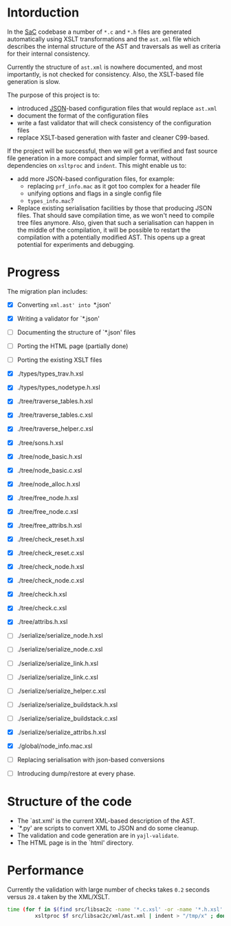 Intorduction
============

In the [SaC](http://www.sac-home.org/) codebase a number of `*.c` and `*.h` files are
generated automatically using XSLT transformations and the `ast.xml` file which
describes the internal structure of the AST and traversals as well as criteria
for their internal consistency.  

Currently the structure of `ast.xml` is nowhere documented, and most importantly, is not
checked for consistency.  Also, the XSLT-based file generation is slow.

The purpose of this project is to:
  * introduced [JSON](http://json.org/)-based configuration files that would replace `ast.xml`
  * document the format of the configuration files
  * write a fast validator that will check consistency of the configuration files
  * replace XSLT-based generation with faster and cleaner C99-based.
  

If the project will be successful, then we will get a verified and fast source file generation
in a more compact and simpler format, without dependencies on `xsltproc` and `indent`.
This might enable us to:
  * add more JSON-based configuration files, for example:
    * replacing `prf_info.mac` as it got too complex for a header file
    * unifying options and flags in a single config file
    * `types_info.mac`?
  * Replace existing serialisation facilities by those that producing JSON files.  That 
    should save compilation time, as we won't need to compile tree files anymore.  Also,
    given that such a serialisation can happen in the middle of the compilation, it will
    be possible to restart the compilation with a potentially modified AST.
    This opens up a great potential for experiments and debugging.


Progress
========

The migration plan includes:
  - [x] Converting `xml.ast' into `*.json'
  - [x] Writing a validator for `*.json'
  - [ ] Documenting the structure of `*.json' files
  - [ ] Porting the HTML page (partially done)
  - [ ] Porting the existing XSLT files
   - [x] ./types/types_trav.h.xsl
   - [x] ./types/types_nodetype.h.xsl
   - [x] ./tree/traverse_tables.h.xsl
   - [x] ./tree/traverse_tables.c.xsl
   - [x] ./tree/traverse_helper.c.xsl
   - [x] ./tree/sons.h.xsl
   - [x] ./tree/node_basic.h.xsl
   - [x] ./tree/node_basic.c.xsl
   - [x] ./tree/node_alloc.h.xsl
   - [x] ./tree/free_node.h.xsl
   - [x] ./tree/free_node.c.xsl
   - [x] ./tree/free_attribs.h.xsl
   - [x] ./tree/check_reset.h.xsl
   - [x] ./tree/check_reset.c.xsl
   - [x] ./tree/check_node.h.xsl
   - [x] ./tree/check_node.c.xsl
   - [x] ./tree/check.h.xsl
   - [x] ./tree/check.c.xsl
   - [x] ./tree/attribs.h.xsl
   - [ ] ./serialize/serialize_node.h.xsl
   - [ ] ./serialize/serialize_node.c.xsl
   - [ ] ./serialize/serialize_link.h.xsl
   - [ ] ./serialize/serialize_link.c.xsl
   - [ ] ./serialize/serialize_helper.c.xsl
   - [ ] ./serialize/serialize_buildstack.h.xsl
   - [ ] ./serialize/serialize_buildstack.c.xsl
   - [x] ./serialize/serialize_attribs.h.xsl
   - [x] ./global/node_info.mac.xsl
  - [ ] Replacing serialisation with json-based conversions
  - [ ] Introducing dump/restore at every phase.


Structure of the code
=====================

  * The `ast.xml' is the current XML-based description of the AST.
  * `*.py' are scripts to convert XML to JSON and do some cleanup.
  * The validation and code generation are in `yajl-validate`.
  * The HTML page is in the `html' directory.


Performance
===========

Currently the validation with large number of checks takes `0.2` seconds
versus `28.4` taken by the XML/XSLT.

```bash
time (for f in $(find src/libsac2c -name '*.c.xsl' -or -name '*.h.xsl' -or -name '*.mac.xsl'); do \
         xsltproc $f src/libsac2c/xml/ast.xml | indent > "/tmp/x" ; done)
```
